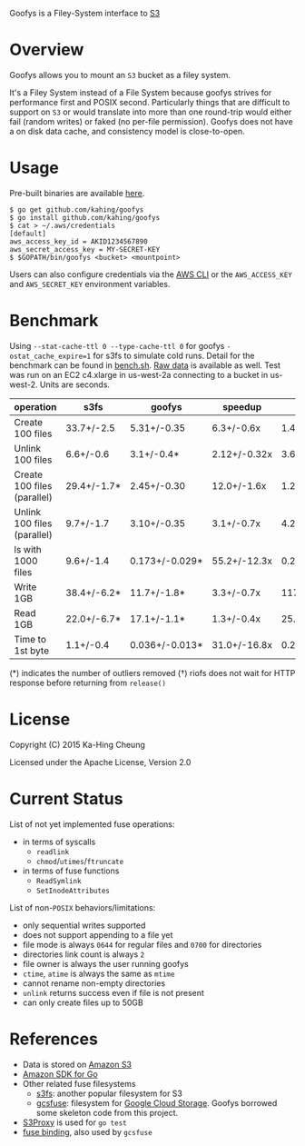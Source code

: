 Goofys is a Filey-System interface to [S3](https://aws.amazon.com/s3/)

# Overview

Goofys allows you to mount an `S3` bucket as a filey system.

It's a Filey System instead of a File System because goofys strives
for performance first and POSIX second. Particularly things that are
difficult to support on `S3` or would translate into more than one
round-trip would either fail (random writes) or faked (no per-file
permission). Goofys does not have a on disk data cache, and
consistency model is close-to-open.

# Usage

Pre-built binaries are available [here](https://github.com/kahing/goofys/releases/).

```ShellSession
$ go get github.com/kahing/goofys
$ go install github.com/kahing/goofys
$ cat > ~/.aws/credentials
[default]
aws_access_key_id = AKID1234567890
aws_secret_access_key = MY-SECRET-KEY
$ $GOPATH/bin/goofys <bucket> <mountpoint>
```

Users can also configure credentials via the
[AWS CLI](https://docs.aws.amazon.com/cli/latest/userguide/cli-chap-getting-started.html)
or the `AWS_ACCESS_KEY` and `AWS_SECRET_KEY` environment variables.

# Benchmark

Using `--stat-cache-ttl 0 --type-cache-ttl 0` for goofys
`-ostat_cache_expire=1` for s3fs to simulate cold runs. Detail for the
benchmark can be found in
[bench.sh](https://github.com/kahing/goofys/blob/master/bench/bench.sh). [Raw data](https://github.com/kahing/goofys/blob/master/bench/)
is available as well. Test was run on an EC2 c4.xlarge in us-west-2a
connecting to a bucket in us-west-2. Units are seconds.

operation |  s3fs  | goofys | speedup | riofs† | speedup
----------| ------ | ------ | ------- | ----- | -------
Create 100 files | 33.7+/-2.5 | 5.31+/-0.35 | 6.3+/-0.6x | 1.43+/-0.21† | 0.27+/-0.04x
Unlink 100 files | 6.6+/-0.6 | 3.1+/-0.4* | 2.12+/-0.32x | 3.63+/-0.33 | 1.17+/-0.17x
Create 100 files (parallel) | 29.4+/-1.7* | 2.45+/-0.30 | 12.0+/-1.6x | 1.25+/-0.16† | 0.51+/-0.09x
Unlink 100 files (parallel) | 9.7+/-1.7 | 3.10+/-0.35 | 3.1+/-0.7x | 4.2+/-0.4 | 1.36+/-0.20x
ls with 1000 files | 9.6+/-1.4 | 0.173+/-0.029* | 55.2+/-12.3x | 0.21+/-0.09* | 1.2+/-0.6x
Write 1GB | 38.4+/-6.2* | 11.7+/-1.8* | 3.3+/-0.7x | 117.1+/-3.7 | 10.0+/-1.6x
Read 1GB | 22.0+/-6.7* | 17.1+/-1.1* | 1.3+/-0.4x | 25.2+/-1.0 | 1.48+/-0.11x
Time to 1st byte | 1.1+/-0.4 | 0.036+/-0.013* | 31.0+/-16.8x | 0.275+/-0.018* | 7.6+/-2.9x

(*) indicates the number of outliers removed
(†) riofs does not wait for HTTP response before returning from `release()`

# License

Copyright (C) 2015 Ka-Hing Cheung

Licensed under the Apache License, Version 2.0

# Current Status

List of not yet implemented fuse operations:
  * in terms of syscalls
    * `readlink`
    * `chmod`/`utimes`/`ftruncate`
  * in terms of fuse functions
    * `ReadSymlink`
    * `SetInodeAttributes`

List of non-`POSIX` behaviors/limitations:
  * only sequential writes supported
  * does not support appending to a file yet
  * file mode is always `0644` for regular files and `0700` for directories
  * directories link count is always `2`
  * file owner is always the user running goofys
  * `ctime`, `atime` is always the same as `mtime`
  * cannot rename non-empty directories
  * `unlink` returns success even if file is not present
  * can only create files up to 50GB

# References

  * Data is stored on [Amazon S3](https://aws.amazon.com/s3/)
  * [Amazon SDK for Go](https://github.com/aws/aws-sdk-go)
  * Other related fuse filesystems
    * [s3fs](https://github.com/s3fs-fuse/s3fs-fuse): another popular filesystem for S3
    * [gcsfuse](https://github.com/googlecloudplatform/gcsfuse):
      filesystem for
      [Google Cloud Storage](https://cloud.google.com/storage/). Goofys
      borrowed some skeleton code from this project.
  * [S3Proxy](https://github.com/andrewgaul/s3proxy) is used for `go test`
  * [fuse binding](https://github.com/jacobsa/fuse), also used by `gcsfuse`
